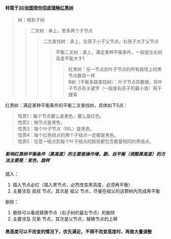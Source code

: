 #### 转载于[30张图带你彻底理解红黑树](https://www.jianshu.com/p/e136ec79235c)
>树：根和子树
>>二叉树：承上，至多两个子节点
>>>二叉查找树：承上，左孩子小于父节点，右孩子大于父节点
>>>>平衡二叉树：承上，满足某种平衡条件，一般是左右树高差不能大于1
>>>>>红黑树：任一节点到叶子节点的所有路径上的黑节点数目一样  
>>>>>B树（平衡多路查找树）：叶子节点存数据，非叶子节点存关键字（一般是右孩子的最小值）用于搜索

红黑树：满足某种平衡条件的平衡二叉查找树，具体如下5点：  
>性质1：每个节点要么是黑色，要么是红色。  
>性质2：根节点是黑色。  
>性质3：每个叶子节点（NIL）是黑色。  
>性质4：每个红色结点的两个子结点一定都是黑色。   
>性质5：任意一结点到每个叶子结点的路径都包含数量相同的黑结点。  

##### 影响红黑树平衡条件（黑高度）的主要是操作增，删，自平衡（调整黑高度）的方法主要是：变色，旋转
插入：  
1. 插入节点必红（插入黑节点，必然改变黑高度，必须再平衡）  
2. 主要涉及 叔叔 节点，其次是 祖父 节点，尽量在祖父的这颗树内完成再平衡  

删除：  
1. 删除可以看成替换节点（右子树的最左节点）的删除
2. 主要涉及 兄弟 节点，其次是父节点，替换节点的上移

#### 黑高度可以不改变的情况下，优先满足，不得不改变高度时，再做大量调整
